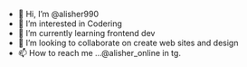 - 👋 Hi, I’m @alisher990
- 👀 I’m interested in Codering
- 🌱 I’m currently learning frontend dev
- 💞️ I’m looking to collaborate on create web sites and design 
- 📫 How to reach me ...@alisher_online in tg.

<!---
alisher990/alisher990 is a ✨ special ✨ repository because its `README.md` (this file) appears on your GitHub profile.
You can click the Preview link to take a look at your changes.
--->
